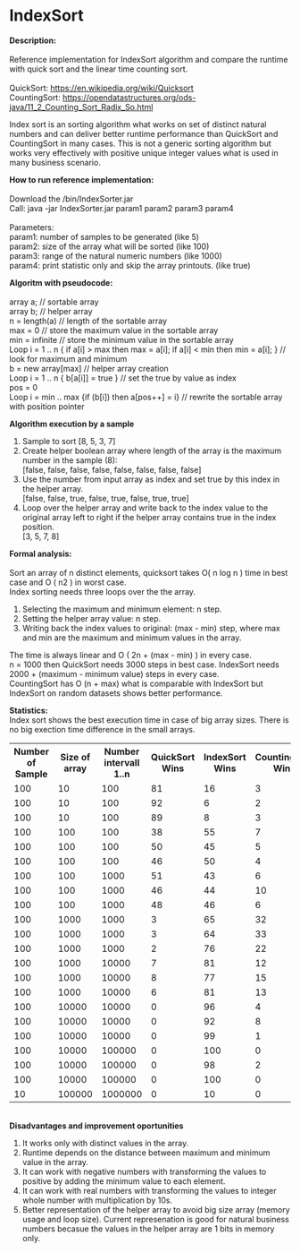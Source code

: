 # IndexSort

<B>Description:</B><BR><BR>
Reference implementation for IndexSort algorithm and compare the runtime with quick sort and the linear time counting sort. <BR><BR>
 QuickSort: https://en.wikipedia.org/wiki/Quicksort<Br>
 CountingSort: https://opendatastructures.org/ods-java/11_2_Counting_Sort_Radix_So.html<BR>

Index sort is an sorting algorithm what works on set of distinct natural numbers and can deliver better runtime performance than QuickSort and CountingSort in many cases. This is not a generic sorting algorithm but works very effectively with positive unique integer values what is used in many business scenario.<BR>
 
<B>How to run reference implementation:</B><BR><BR>
Download the /bin/IndexSorter.jar <BR>
Call: java -jar  IndexSorter.jar param1 param2 param3 param4<BR><BR>
Parameters: <BR>
 param1: number of samples to be generated (like 5) <BR>
 param2: size of the array what will be sorted (like 100)<BR>
 param3: range of the natural numeric numbers (like 1000)<BR>
 param4: print statistic only and skip the array printouts. (like true)<BR>

<B>Algoritm with pseudocode:</B><BR><BR>
array a; // sortable array<BR>
array b; // helper array<BR>
n = length(a) // length of the sortable array<BR>
max = 0  // store the maximum value in the sortable array<BR>
min = infinite  // store the minimum value in the sortable array<BR>
Loop  i = 1 .. n { if a[i] > max then max = a[i]; if a[i] < min then min = a[i]; }   // look for maximum and minimum<BR>
b = new array[max]                                   // helper array creation<BR>
Loop  i = 1 .. n { b[a[i]] = true }                  // set the true by value as index <BR>
pos = 0 <BR>
Loop  i = min .. max {if (b[i]) then a[pos++] = i}     // rewrite the sortable array with position pointer<BR>

<B>Algorithm execution by a sample </B><BR>
 1. Sample to sort [8, 5, 3, 7] <BR>
 2. Create helper boolean array where length of the array is the maximum number in the sample (8): <BR>
 [false, false, false, false, false, false, false, false]<BR>
 3. Use the number from input array as index and set true by this index in the helper array. <BR>
 [false, false, true, false, true, false, true, true]<BR>
 4. Loop over the helper array and write back to the index value to the original array left to right if the helper array contains true in the index position.<BR>
 [3, 5, 7, 8]<BR>
 
 <B>Formal analysis:</B> <BR><BR>
 Sort an array of n distinct elements, quicksort takes O( n log n ) time in best case and O ( n2 ) in worst case.<BR>
 Index sorting needs three loops over the the array.<BR>
 1. Selecting the maximum and minimum element: n step.<BR>
 2. Setting the helper array value: n step.<BR>
 3. Writing back the index values to original: (max - min) step, where max and min are the maximum and minimum values in the array.<BR>
 
 The time is always linear and O ( 2n + (max - min) ) in every case.<BR>
 n = 1000 then QuickSort needs 3000 steps in best case. IndexSort needs 2000 + (maximum - minimum value) steps in every case.<BR>
 CountingSort has O (n + max) what is comparable with IndexSort but IndexSort on random datasets shows better performance.

<B>Statistics:</B> <BR>
 Index sort shows the best execution time in case of big array sizes. There is no big exection time difference in the small arrays. <BR>
<Table>
<TR><TH>Number of Sample</TH><TH>Size of array</TH><TH>Number intervall 1..n</TH><TH>QuickSort Wins</TH><TH>IndexSort Wins</TH><TH>CountingSort Wins</TH></TR>
<TR><TD>100</TD><TD>	10</TD><TD>	100</TD><TD>	81</TD><TD>16</TD><TD> 3</TD></TR>
<TR><TD>100</TD><TD>	10</TD><TD>	100</TD><TD>	92</TD><TD>	6</TD><TD>	2</TD></TR>
<TR><TD>100</TD><TD>	10</TD><TD>	100</TD><TD>	89</TD><TD>	8</TD><TD>	3</TD></TR>
<TR><TD>100</TD><TD>	100</TD><TD>	100</TD><TD>	38</TD><TD>	55</TD><TD>	7</TD></TR>
<TR><TD>100</TD><TD>	100</TD><TD>	100</TD><TD>	50</TD><TD>	45</TD><TD>	5</TD></TR>
<TR><TD>100</TD><TD>	100</TD><TD>	100</TD><TD>	46</TD><TD>	50</TD><TD>	4</TD></TR>
<TR><TD>100</TD><TD>	100</TD><TD>	1000</TD><TD>	51</TD><TD>	43</TD><TD>	6</TD></TR>
<TR><TD>100</TD><TD>	100</TD><TD>	1000</TD><TD>	46</TD><TD>	44</TD><TD>	10</TD></TR>
<TR><TD>100</TD><TD>	100</TD><TD>	1000</TD><TD>	48</TD><TD>	46</TD><TD>	6</TD></TR>
<TR><TD>100</TD><TD>	1000</TD><TD>	1000</TD><TD>	3</TD><TD>	65</TD><TD>	32</TD></TR>
<TR><TD>100</TD><TD>	1000</TD><TD>	1000</TD><TD>	3</TD><TD>	64</TD><TD>	33</TD></TR>
<TR><TD>100</TD><TD>	1000</TD><TD>	1000</TD><TD>	2</TD><TD>	76</TD><TD>	22</TD></TR>
<TR><TD>100</TD><TD>	1000</TD><TD>	10000</TD><TD>	7</TD><TD>	81</TD><TD>	12</TD></TR>
<TR><TD>100</TD><TD>	1000</TD><TD>	10000</TD><TD>	8</TD><TD>	77</TD><TD>	15</TD></TR>
<TR><TD>100</TD><TD>	1000</TD><TD>	10000</TD><TD>	6</TD><TD>	81</TD><TD>	13</TD></TR>
<TR><TD>100</TD><TD>	10000</TD><TD>	10000</TD><TD>	0</TD><TD>	96</TD><TD>	4</TD></TR>
<TR><TD>100</TD><TD>	10000</TD><TD>	10000</TD><TD>	0</TD><TD>	92</TD><TD>	8</TD></TR>
<TR><TD>100</TD><TD>	10000</TD><TD>	10000</TD><TD>	0</TD><TD>	99</TD><TD>	1</TD></TR>
<TR><TD>100</TD><TD>	10000</TD><TD>	100000</TD><TD>	0</TD><TD>	100</TD><TD>	0</TD></TR>
<TR><TD>100</TD><TD>	10000</TD><TD>	100000</TD><TD>	0</TD><TD>	98</TD><TD>	2</TD></TR>
<TR><TD>100</TD><TD>	10000</TD><TD>	100000</TD><TD>	0</TD><TD>	100</TD><TD>	0</TD></TR>
<TR><TD>10</TD><TD>	100000</TD><TD>	1000000</TD><TD>0</TD><TD>	10</TD><TD>	0</TD></TR>
</TABLE>

<BR><B>Disadvantages and improvement oportunities</B> <BR>

 1. It works only with distinct values in the array.<BR>
 2. Runtime depends on the distance between maximum and minimum value in the array.<BR>
 3. It can work with negative numbers with transforming the values to positive by adding the minimum value to each element.<BR>
 4. It can work with real numbers with transforming the values to integer whole number with multiplication by 10s. <BR> 
 5. Better representation of the helper array to avoid big size array (memory usage and loop size). Current represenation is good for natural business numbers becasue the values in the helper array are 1 bits in memory only. 

